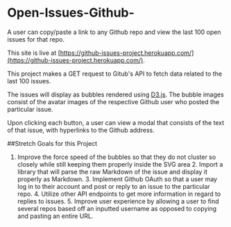# Open-Issues-Github-

A user can copy/paste a link to any Github repo and view the last 100 open issues for that repo.

This site is live at [https://github-issues-project.herokuapp.com/](https://github-issues-project.herokuapp.com/).

This project makes a GET request to Gitub's API to fetch data related to the last 100 issues.

The issues will display as bubbles rendered using [D3.js](https://d3js.org/). The bubble images consist of the avatar images of the respective Github user who posted the particular issue.

Upon clicking each button, a user can view a modal that consists of the text of that issue, with hyperlinks to the Github address.

##Stretch Goals for this Project

1. Improve the force speed of the bubbles so that they do not cluster so closely while still keeping them properly inside the SVG area 2. Import a library that will parse the raw Markdown of the issue and display it properly as Markdown. 3. Implement Github OAuth so that a user may log in to their account and post or reply to an issue to the particular repo. 4. Utilize other API endpoints to get more information in regard to replies to issues. 5. Improve user experience by allowing a user to find several repos based off an inputted username as opposed to copying and pasting an entire URL.
